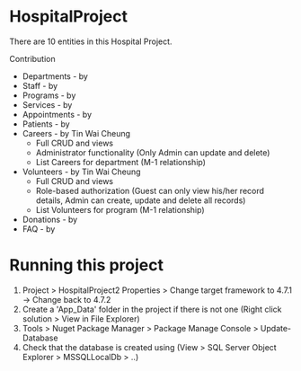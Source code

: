 # HospitalProject
There are 10 entities in this Hospital Project. 

Contribution
- Departments - by 
- Staff - by
- Programs - by 
- Services - by 
- Appointments - by 
- Patients - by  
- Careers - by Tin Wai Cheung 
  - Full CRUD and views
  - Administrator functionality (Only Admin can update and delete)
  - List Careers for department (M-1 relationship)
- Volunteers - by Tin Wai Cheung
  - Full CRUD and views
  - Role-based authorization (Guest can only view his/her record details, Admin can create, update and delete all records)
  - List Volunteers for program (M-1 relationship)
- Donations - by 
- FAQ - by 






# Running this project
1. Project > HospitalProject2 Properties > Change target framework to 4.7.1 -> Change back to 4.7.2
2. Create a 'App_Data' folder in the project if there is not one (Right click solution > View in File Explorer)
3. Tools > Nuget Package Manager > Package Manage Console > Update-Database
4. Check that the database is created using (View > SQL Server Object Explorer > MSSQLLocalDb > ..)

